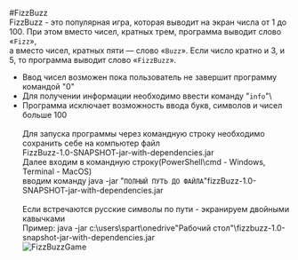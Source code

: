#FizzBuzz\
FizzBuzz - это популярная игра, которая выводит на экран числа от 1 до 100.
При этом вместо чисел, кратных трем, программа выводит слово «`Fizz`»,\
а вместо чисел, кратных пяти — слово «`Buzz`».
Если число кратно и 3, и 5, то программа выводит слово «`FizzBuzz`».
* Ввод чисел возможен пока пользователь не завершит программу командой "0"
* Для получении информации необходимо ввести команду "`info`"\
* Программа исключает возможность ввода букв, символов и чисел больше 100\
\
Для запуска программы через командную строку необходимо сохранить себе на компьютер файл\
FizzBuzz-1.0-SNAPSHOT-jar-with-dependencies.jar\
Далее входим в командную строку(PowerShell\cmd - Windows, Terminal - MacOS)\
вводим команду java -jar "`ПОЛНЫЙ ПУТЬ ДО ФАЙЛА`"fizzBuzz-1.0-SNAPSHOT-jar-with-dependencies.jar\
\
Если встречаются русские символы по пути - экранируем двойными кавычками\
Пример: java -jar c:\users\spart\onedrive\"Рабочий стол"\fizzbuzz-1.0-snapshot-jar-with-dependencies.jar\
![FizzBuzzGame](https://user-images.githubusercontent.com/83313585/177057645-bd3071f1-ac2f-4bd8-bb44-936c41ee000a.png)
